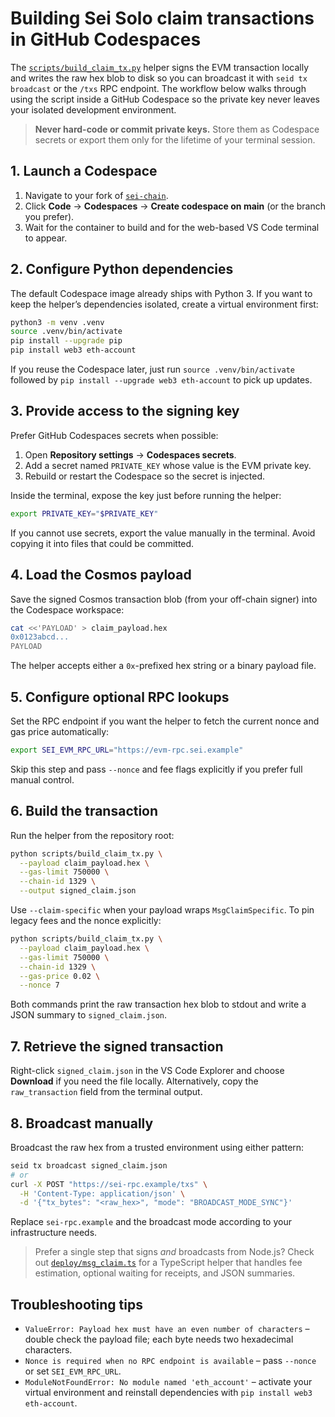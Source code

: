 # Building Sei Solo claim transactions in GitHub Codespaces

The [`scripts/build_claim_tx.py`](../scripts/build_claim_tx.py) helper signs the EVM
transaction locally and writes the raw hex blob to disk so you can broadcast it
with `seid tx broadcast` or the `/txs` RPC endpoint. The workflow below walks
through using the script inside a GitHub Codespace so the private key never
leaves your isolated development environment.

> **Never hard-code or commit private keys.** Store them as Codespace secrets or
> export them only for the lifetime of your terminal session.

## 1. Launch a Codespace

1. Navigate to your fork of [`sei-chain`](https://github.com/sei-protocol/sei-chain).
2. Click **Code** → **Codespaces** → **Create codespace on main** (or the branch
   you prefer).
3. Wait for the container to build and for the web-based VS Code terminal to
   appear.

## 2. Configure Python dependencies

The default Codespace image already ships with Python 3. If you want to keep the
helper’s dependencies isolated, create a virtual environment first:

```bash
python3 -m venv .venv
source .venv/bin/activate
pip install --upgrade pip
pip install web3 eth-account
```

If you reuse the Codespace later, just run `source .venv/bin/activate` followed
by `pip install --upgrade web3 eth-account` to pick up updates.

## 3. Provide access to the signing key

Prefer GitHub Codespaces secrets when possible:

1. Open **Repository settings** → **Codespaces secrets**.
2. Add a secret named `PRIVATE_KEY` whose value is the EVM private key.
3. Rebuild or restart the Codespace so the secret is injected.

Inside the terminal, expose the key just before running the helper:

```bash
export PRIVATE_KEY="$PRIVATE_KEY"
```

If you cannot use secrets, export the value manually in the terminal. Avoid
copying it into files that could be committed.

## 4. Load the Cosmos payload

Save the signed Cosmos transaction blob (from your off-chain signer) into the
Codespace workspace:

```bash
cat <<'PAYLOAD' > claim_payload.hex
0x0123abcd...
PAYLOAD
```

The helper accepts either a `0x`-prefixed hex string or a binary payload file.

## 5. Configure optional RPC lookups

Set the RPC endpoint if you want the helper to fetch the current nonce and gas
price automatically:

```bash
export SEI_EVM_RPC_URL="https://evm-rpc.sei.example"
```

Skip this step and pass `--nonce` and fee flags explicitly if you prefer full
manual control.

## 6. Build the transaction

Run the helper from the repository root:

```bash
python scripts/build_claim_tx.py \
  --payload claim_payload.hex \
  --gas-limit 750000 \
  --chain-id 1329 \
  --output signed_claim.json
```

Use `--claim-specific` when your payload wraps `MsgClaimSpecific`. To pin legacy
fees and the nonce explicitly:

```bash
python scripts/build_claim_tx.py \
  --payload claim_payload.hex \
  --gas-limit 750000 \
  --chain-id 1329 \
  --gas-price 0.02 \
  --nonce 7
```

Both commands print the raw transaction hex blob to stdout and write a JSON
summary to `signed_claim.json`.

## 7. Retrieve the signed transaction

Right-click `signed_claim.json` in the VS Code Explorer and choose **Download**
if you need the file locally. Alternatively, copy the `raw_transaction` field
from the terminal output.

## 8. Broadcast manually

Broadcast the raw hex from a trusted environment using either pattern:

```bash
seid tx broadcast signed_claim.json
# or
curl -X POST "https://sei-rpc.example/txs" \
  -H 'Content-Type: application/json' \
  -d '{"tx_bytes": "<raw_hex>", "mode": "BROADCAST_MODE_SYNC"}'
```

Replace `sei-rpc.example` and the broadcast mode according to your
infrastructure needs.

> Prefer a single step that signs _and_ broadcasts from Node.js? Check out
> [`deploy/msg_claim.ts`](./deploy_msg_claim.md) for a TypeScript helper that
> handles fee estimation, optional waiting for receipts, and JSON summaries.

## Troubleshooting tips

- `ValueError: Payload hex must have an even number of characters` – double
  check the payload file; each byte needs two hexadecimal characters.
- `Nonce is required when no RPC endpoint is available` – pass `--nonce` or set
  `SEI_EVM_RPC_URL`.
- `ModuleNotFoundError: No module named 'eth_account'` – activate your virtual
  environment and reinstall dependencies with `pip install web3 eth-account`.
